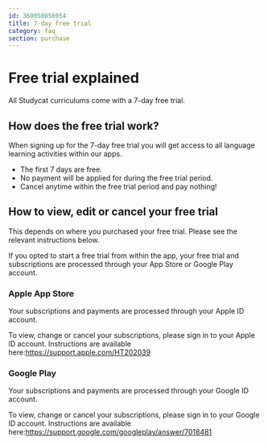 ```yaml
---
id: 360050856954
title: 7-day free trial
category: faq
section: purchase
---
```

Free trial explained
====================

All Studycat curriculums come with a 7-day free trial. 

How does the free trial work?
-----------------------------

When signing up for the 7-day free trial you will get access to all language learning activities within our apps. 

- The first 7 days are free.
- No payment will be applied for during the free trial period.
- Cancel anytime within the free trial period and pay nothing!

## How to view, edit or cancel your free trial

This depends on where you purchased your free trial. Please see the relevant instructions below.

If you opted to start a free trial from within the app, your free trial and subscriptions are processed through your App Store or Google Play account.

### Apple App Store

Your subscriptions and payments are processed through your Apple ID account.

To view, change or cancel your subscriptions, please sign in to your Apple ID account. Instructions are available here:<https://support.apple.com/HT202039>

### Google Play

Your subscriptions and payments are processed through your Google ID account.

To view, change or cancel your subscriptions, please sign in to your Google ID account. Instructions are available here:<https://support.google.com/googleplay/answer/7018481>
